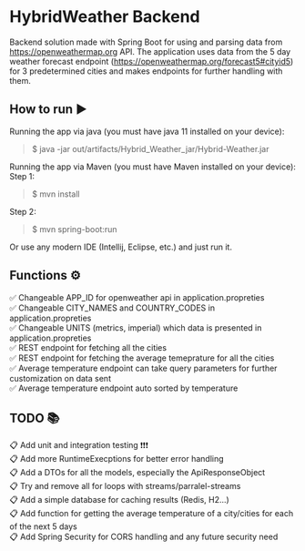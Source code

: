# HybridWeather Backend

Backend solution made with Spring Boot for using and parsing data from https://openweathermap.org API. The application uses data from the 5 day weather forecast endpoint 
(https://openweathermap.org/forecast5#cityid5) for 3 predetermined cities and makes endpoints for further handling with them.

## How to run :arrow_forward:
Running the app via java (you must have java 11 installed on your device):
> $ java -jar out/artifacts/Hybrid_Weather_jar/Hybrid-Weather.jar

Running the app via Maven (you must have Maven installed on your device):
Step 1:  
> $ mvn install  

Step 2:  

> $ mvn spring-boot:run  

Or use any modern IDE (Intellij, Eclipse, etc.) and just run it.

## Functions :gear:

✅ Changeable APP_ID for openweather api in application.propreties  
✅ Changeable CITY_NAMES and COUNTRY_CODES in application.propreties  
✅ Changeable UNITS (metrics, imperial) which data is presented in application.propreties  
✅ REST endpoint for fetching all the cities  
✅ REST endpoint for fetching the average temeprature for all the cities  
✅ Average temperature endpoint can take query parameters for further customization on data sent  
✅ Average temperature endpoint auto sorted by temperature

## TODO :books:

:clipboard: Add unit and integration testing ❗❗❗  
:clipboard: Add more RuntimeExecptions for better error handling  
:clipboard: Add a DTOs for all the models, especially the ApiResponseObject  
:clipboard: Try and remove all for loops with streams/parralel-streams  
:clipboard: Add a simple database for caching results (Redis, H2...)  
:clipboard: Add function for getting the average temperature of a city/cities for each of the next 5 days  
:clipboard: Add Spring Security for CORS handling and any future security need  




